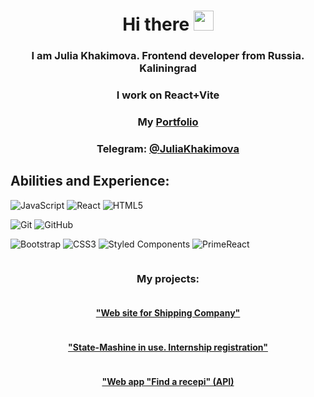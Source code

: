 <h1 align="center">Hi there <img src="https://github.com/blackcater/blackcater/raw/main/images/Hi.gif" height="32"/></h1>
<h3 align="center">I am Julia Khakimova. Frontend developer from Russia. Kaliningrad </h3>
<h3 align="center">I work on React+Vite</h3>
<h3 align="center">My <a href="https://khakimovaportfolio.netlify.app/"target="_blank">Portfolio</a> </h3>

<h3 align="center">Telegram: <a href="https://t.me/JuliaKhakimova" target="_blank">@JuliaKhakimova</a></h3>

<h2>Abilities and Experience:</h2>

![JavaScript](https://img.shields.io/badge/javascript-%23323330.svg?style=for-the-badge&logo=javascript&logoColor=%23F7DF1E)
![React](https://img.shields.io/badge/react-%2320232a.svg?style=for-the-badge&logo=react&logoColor=%2361DAFB)
![HTML5](https://img.shields.io/badge/html5-%23E34F26.svg?style=for-the-badge&logo=html5&logoColor=white)

![Git](https://img.shields.io/badge/git-%23F05033.svg?style=for-the-badge&logo=git&logoColor=white)
![GitHub](https://img.shields.io/badge/github-%23121011.svg?style=for-the-badge&logo=github&logoColor=white)

![Bootstrap](https://img.shields.io/badge/bootstrap-%238511FA.svg?style=for-the-badge&logo=bootstrap&logoColor=white) 
![CSS3](https://img.shields.io/badge/css3-%231572B6.svg?style=for-the-badge&logo=css3&logoColor=white)
![Styled Components](https://img.shields.io/badge/styled--components-%23DB7093.svg?style=for-the-badge&logo=styled-components&logoColor=white)
![PrimeReact](https://img.shields.io/badge/primereact-%23FF2D55.svg?style=for-the-badge&logo=primereact&logoColor=white)


<div style="display: flex; flex-direction: column; align-items: center;">
    <h3>My projects:</h3>
    <h4>
        <a href="https://kdsc.ru/" target="_blank">"Web site for Shipping Company"</a>
    </h4>
    <h4>
        <a href="https://internship-registration.netlify.app/">"State-Mashine in use. Internship registration"</a>
    </h4>
    <h4>
         <a href="https://spiffy-dodol-2bfe05.netlify.app/" target="_blank">"Web app "Find a recepi" (API)</a>
    </h4>
</div>





